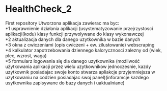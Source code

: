 # HealthCheck_2  
First repository Utworzona aplikacja zawierac ma byc:  
*1 usprawnienie działania aplikacji (usystematyzowanie przejrzystosci aplikacji(kodu) klasy funkcji przywolywane do klasy wykonawczej    
*2 aktualizacja danych dla danego uzytkownika w bazie danych  
*3 okna z cwiczeniami (opis cwiczeni + ew. zilustowanie)  webscraping  
*4 kalkulator zapotrzebowania dziennego kalorycznosci zalezny od (wiek, plec, wzrost, waga)  
*5 formularz logowania się dla danego uzytkownika (możliwość użytkowania aplikacji przez wielu uzytkownikow jednoczesnie, kazdy uzytkownik posiadajac swoje konto stwarza apliakcje przyjemniejsza w uzytkowaniu na codzien posiadajac swoj panel)(inforamcje kazdego usytkownika zapisywane do bazy danych i uaktualniane)  

